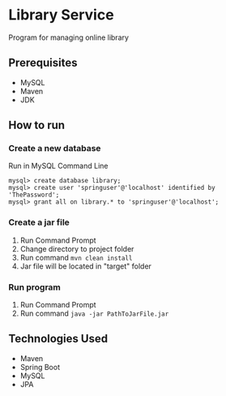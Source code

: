 # Library Service
Program for managing online library

## Prerequisites
* MySQL
* Maven
* JDK

## How to run
### Create a new database
Run in MySQL Command Line
```
mysql> create database library;
mysql> create user 'springuser'@'localhost' identified by 'ThePassword';
mysql> grant all on library.* to 'springuser'@'localhost';
```
### Create a jar file
1. Run Command Prompt
2. Change directory to project folder
3. Run command ```mvn clean install```
4. Jar file will be located in "target" folder

### Run program
1. Run Command Prompt
2. Run command ```java -jar PathToJarFile.jar```

## Technologies Used
* Maven
* Spring Boot
* MySQL
* JPA
